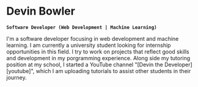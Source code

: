 # Devin Bowler

**`Software Developer (Web Development | Machine Learning)`**

I'm a software developer focusing in web development and machine learning. I am currently a university student looking for internship opportunities in this field. I try to work on projects that reflect good skills and development in my porgramming experience. Along side my tutoring position at my school, I started a YouTube channel "[Devin the Developer][youtube]", which I am uploading tutorials to assist other students in their journey.

